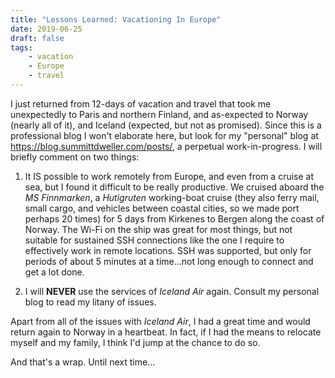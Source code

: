 ```yaml
---
title: "Lessons Learned: Vacationing In Europe"
date: 2019-06-25
draft: false
tags:
    - vacation
    - Europe
    - travel
---
```


I just returned from 12-days of vacation and travel that took me unexpectedly to Paris and northern Finland, and as-expected to Norway (nearly all of it), and Iceland (expected, but not as promised).  Since this is a professional blog I won't elaborate here, but look for my "personal" blog at https://blog.summittdweller.com/posts/, a perpetual work-in-progress.  I will briefly comment on two things:

  1) It IS possible to work remotely from Europe, and even from a cruise at sea, but I found it difficult to be really productive.  We cruised aboard the *MS Finnmarken*, a *Hutigruten* working-boat cruise (they also ferry mail, small cargo, and vehicles between coastal cities, so we made port perhaps 20 times) for 5 days from Kirkenes to Bergen along the coast of Norway.  The Wi-Fi on the ship was great for most things, but not suitable for sustained SSH connections like the one I require to effectively work in remote locations.  SSH was supported, but only for periods of about 5 minutes at a time...not long enough to connect and get a lot done.

  2) I will **NEVER** use the services of *Iceland Air* again.  Consult my personal blog to read my litany of issues.

Apart from all of the issues with *Iceland Air*, I had a great time and would return again to Norway in a heartbeat. In fact, if I had the means to relocate myself and my family, I think I'd jump at the chance to do so.

And that's a wrap.  Until next time...
